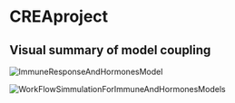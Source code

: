 # CREAproject

## Visual summary of model coupling

![ImmuneResponseAndHormonesModel](https://user-images.githubusercontent.com/93918958/196085613-3423e7f2-031e-4e8f-8923-08273a6f2bba.jpg)

![WorkFlowSimmulationForImmuneAndHormonesModels](https://user-images.githubusercontent.com/93918958/196085614-732d8e65-b270-4976-bcdc-7cc8fb77ee73.jpg)

